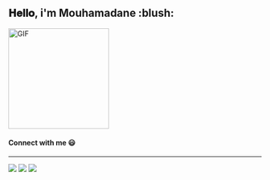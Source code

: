 

<h2> 𝐇𝐞𝐥𝐥𝐨, i'm Mouhamadane :blush:</h2>
<img alt="GIF" src="https://i.pinimg.com/originals/9e/a7/2e/9ea72ef078139ced289852e8a4ea0c5c.gif" width = 200/>

#### Connect with me :smiley:
<hr>
<p>
<a href="https://twitter.com/mouhamadane01"><img src="https://img.shields.io/badge/-Mouhamadane_-black?logo=twitter&style=flat-square"/></a>
<a href="https://www.linkedin.com/in/mouhamadane-mboup/"><img src="https://img.shields.io/badge/-Mouhamadane_-blue?logo=linkedin&style=flat-square"></a>
<a href="danelegrand@gmail.com"><img src="https://img.shields.io/badge/-danelegrand@gmail.com-black?logo=gmail&style=flat-square"></a>
</p>
